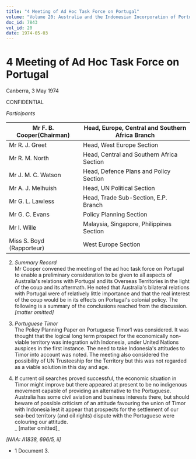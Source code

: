 ```yaml
---
title: "4 Meeting of Ad Hoc Task Force on Portugal"
volume: "Volume 20: Australia and the Indonesian Incorporation of Portuguese Timor, 1974-1976"
doc_id: 7843
vol_id: 20
date: 1974-05-03
---
```


# 4 Meeting of Ad Hoc Task Force on Portugal

Canberra, 3 May 1974

CONFIDENTIAL

_Participants_

Mr F. B. Cooper(Chairman)| Head, Europe, Central and Southern Africa Branch  
---|---  
Mr R. J. Greet| Head, West Europe Section  
Mr R. M. North| Head, Central and Southern Africa Section  
Mr J. M. C. Watson| Head, Defence Plans and Policy Section  
Mr A. J. Melhuish| Head, UN Political Section  
Mr G. L. Lawless| Head, Trade Sub-Section, E.P. Branch  
Mr G. C. Evans| Policy Planning Section  
Mr I. Wille| Malaysia, Singapore, Philippines Section  
Miss S. Boyd (Rapporteur)| West Europe Section  
  
  2. _Summary Record_  
Mr Cooper convened the meeting of the ad hoc task force on Portugal to enable a preliminary consideration to be given to all aspects of Australia's relations with Portugal and its Overseas Territories in the light of the coup and its aftermath. He noted that Australia's bilateral relations with Portugal were of relatively little importance and that the real interest of the coup would be in its effects on Portugal's colonial policy. The following is a summary of the conclusions reached from the discussion.  
_[matter omitted]_


  8. _Portuguese Timor_  
The Policy Planning Paper on Portuguese Timor1 was considered. It was thought that the logical long term prospect for the economically non-viable territory was integration with Indonesia, under United Nations auspices in the first instance. The need to take Indonesia's attitudes to Timor into account was noted. The meeting also considered the possibility of UN Trusteeship for the Territory but this was not regarded as a viable solution in this day and age.
  9. If current oil searches proved successful, the economic situation in Timor might improve but there appeared at present to be no indigenous movement capable of providing an alternative to the Portuguese. Australia has some civil aviation and business interests there, but should beware of possible criticism of an attitude favouring the union of Timor with Indonesia lest it appear that prospects for the settlement of our sea-bed territory (and oil rights) dispute with the Portuguese were colouring our attitude.  
_ [matter omitted]_



_[NAA: A1838, 696/5, ii]_

  * 1 Document 3.


